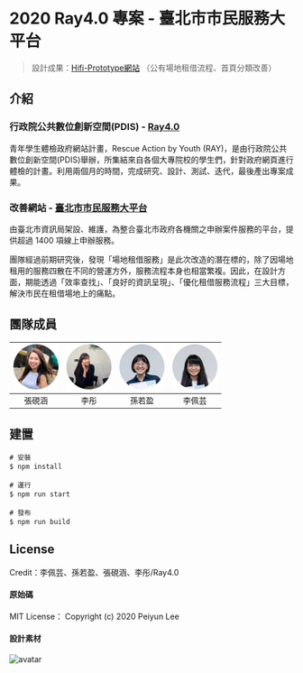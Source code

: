 
# 2020 Ray4.0 專案 - 臺北市市民服務大平台

>設計成果：[Hifi-Prototype網站](https://peiyunlee.github.io/Ray4.0_TaipeiCitizenServicePlatform/#/) （公有場地租借流程、首頁分類改善）

## 介紹
### 行政院公共數位創新空間(PDIS) - [Ray4.0](https://ray2020.pdis.nat.gov.tw/)
青年學生體檢政府網站計畫，Rescue Action by Youth (RAY)，是由行政院公共數位創新空間(PDIS)舉辦，所集結來自各個大專院校的學生們，針對政府網頁進行體檢的計畫。利用兩個月的時間，完成研究、設計、測試、迭代，最後產出專案成果。
### 改善網站 - [臺北市市民服務大平台](https://service.gov.taipei/)
由臺北市資訊局架設、維護，為整合臺北市政府各機關之申辦案件服務的平台，提供超過 1400 項線上申辦服務。

團隊經過前期研究後，發現「場地租借服務」是此次改造的潛在標的，除了因場地租用的服務四散在不同的營運方外，服務流程本身也相當繁複。因此，在設計方面，期能透過「效率查找」、「良好的資訊呈現」、「優化租借服務流程」三大目標，解決市民在租借場地上的痛點。

## 團隊成員
| ![avatar](https://github.com/PEIYUNLEE/Ray4.0_TaipeiCitizenServicePlatform/blob/master/src/assets/images/Contributors/h.jpg?raw=true) |  ![avatar](https://github.com/PEIYUNLEE/Ray4.0_TaipeiCitizenServicePlatform/blob/master/src/assets/images/Contributors/t.jpg?raw=true) |  ![avatar](https://github.com/PEIYUNLEE/Ray4.0_TaipeiCitizenServicePlatform/blob/master/src/assets/images/Contributors/s.jpg?raw=true) | ![avatar](https://github.com/PEIYUNLEE/Ray4.0_TaipeiCitizenServicePlatform/blob/master/src/assets/images/Contributors/p.jpg?raw=true)|
| :----: | :----: | :----: |:----:|
| 張硯涵 | 李彤 | 孫若盈 | 李佩芸 |

## 建置
```
# 安裝
$ npm install

# 運行
$ npm run start

# 發布
$ npm run build
```

## License
Credit：李佩芸、孫若盈、張硯涵、李彤/Ray4.0
#### 原始碼
MIT License：
Copyright (c) 2020 Peiyun Lee

#### 設計素材
![avatar](https://i.creativecommons.org/l/by-nc/3.0/tw/88x31.png)

